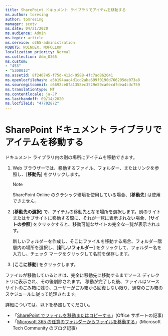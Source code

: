 ```yaml
---
title: SharePoint ドキュメント ライブラリでアイテムを移動する
ms.author: toresing
author: tomresing
manager: scotv
ms.date: 04/21/2020
ms.audience: Admin
ms.topic: article
ms.service: o365-administration
ROBOTS: NOINDEX, NOFOLLOW
localization_priority: Normal
ms.collection: Adm_O365
ms.custom:
- "453"
- "5300013"
ms.assetid: 8f240745-f75d-412d-9588-4fc7ad862041
ms.openlocfilehash: a5b194aac4d1cd2aba699f0190d766205de073a8
ms.sourcegitcommit: c6692ce0fa1358ec3529e59ca0ecdfdea4cdc759
ms.translationtype: MT
ms.contentlocale: ja-JP
ms.lasthandoff: 09/14/2020
ms.locfileid: "47702872"
---
```

# <a name="move-items-in-a-sharepoint-document-library"></a>SharePoint ドキュメント ライブラリでアイテムを移動する

ドキュメント ライブラリ内の別の場所にアイテムを移動できます。
  
1. Web ブラウザーでは、移動するファイル、フォルダー、またはリンクを参照し、[**移動先**] をクリックします。

    > [!NOTE]
    > SharePoint Online のクラシック環境を使用している場合、[**移動先**] は使用できません。
  
2. [**移動先の選択**] で、アイテムの移動先となる場所を選択します。別のサイトまたはサブサイトに移動する際に、それが一覧に表示されない場合、[**サイトの参照**] をクリックすると、移動可能なサイトの完全な一覧が表示されます。

    新しいフォルダーを作成し、そこにファイルを移動する場合、フォルダー階層内の場所を選択し、[**新しいフォルダー**] をクリックして、フォルダー名を入力し、チェック マークをクリックして名前を保存します。

3. [**ここに移動**] をクリックします。

 ファイルが移動しているときは、完全に移動先に移動するまでソース ディレクトリに表示され、その後削除されます。 移動が完了した後、ファイルはソース サイトのごみ箱に残り、ユーザーがごみ箱から回復しない限り、通常のごみ箱のスケジュールに従って処理されます。

詳細については、以下を参照してください。

 - 「[SharePoint でファイルを移動またはコピーする](https://support.office.com/article/move-or-copy-files-in-sharepoint-00e2f483-4df3-46be-a861-1f5f0c1a87bc)」(Office サポートの記事)
 - 「[Microsoft 365 の任意のフォルダーからファイルを移動する](https://techcommunity.microsoft.com/t5/Microsoft-SharePoint-Blog/Now-move-files-anywhere-in-Office-365-SharePoint-and-OneDrive/ba-p/146973)」(Microsoft Tech Community のブログ記事) 
